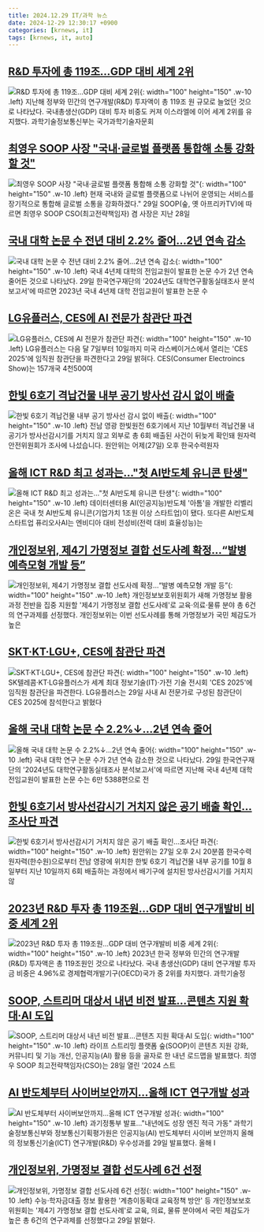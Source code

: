 ```yaml
---
title: 2024.12.29 IT/과학 뉴스
date: 2024-12-29 12:30:17 +0900
categories: [krnews, it]
tags: [krnews, it, auto]
---
```

## [R&D 투자에 총 119조…GDP 대비 세계 2위](https://n.news.naver.com/mnews/article/011/0004433293)

![R&D 투자에 총 119조…GDP 대비 세계 2위](https://mimgnews.pstatic.net/image/origin/011/2024/12/29/4433293.jpg?type=nf220_150){: width="100" height="150" .w-10 .left}
지난해 정부와 민간의 연구개발(R&D) 투자액이 총 119조 원 규모로 늘었던 것으로 나타났다. 국내총생산(GDP) 대비 투자 비중도 커져 이스라엘에 이어 세계 2위를 유지했다. 과학기술정보통신부는 국가과학기술자문회

## [최영우 SOOP 사장 "국내·글로벌 플랫폼 통합해 소통 강화할 것"](https://n.news.naver.com/mnews/article/008/0005134304)

![최영우 SOOP 사장 "국내·글로벌 플랫폼 통합해 소통 강화할 것"](https://mimgnews.pstatic.net/image/origin/008/2024/12/29/5134304.jpg?type=nf220_150){: width="100" height="150" .w-10 .left}
현재 국내와 글로벌 플랫폼으로 나뉘어 운영되는 서비스를 장기적으로 통합해 글로벌 소통을 강화하겠다." 29일 SOOP(숲, 옛 아프리카TV)에 따르면 최영우 SOOP CSO(최고전략책임자) 겸 사장은 지난 28일

## [국내 대학 논문 수 전년 대비 2.2% 줄어…2년 연속 감소](https://n.news.naver.com/mnews/article/001/0015130007)

![국내 대학 논문 수 전년 대비 2.2% 줄어…2년 연속 감소](https://mimgnews.pstatic.net/image/origin/001/2024/12/29/15130007.jpg?type=nf220_150){: width="100" height="150" .w-10 .left}
국내 4년제 대학의 전임교원이 발표한 논문 수가 2년 연속 줄어든 것으로 나타났다. 29일 한국연구재단의 '2024년도 대학연구활동실태조사 분석보고서'에 따르면 2023년 국내 4년제 대학 전임교원이 발표한 논문 수

## [LG유플러스, CES에 AI 전문가 참관단 파견](https://n.news.naver.com/mnews/article/001/0015130133)

![LG유플러스, CES에 AI 전문가 참관단 파견](https://mimgnews.pstatic.net/image/origin/001/2024/12/29/15130133.jpg?type=nf220_150){: width="100" height="150" .w-10 .left}
LG유플러스는 다음 달 7일부터 10일까지 미국 라스베이거스에서 열리는 'CES 2025'에 임직원 참관단을 파견한다고 29일 밝혀다. CES(Consumer Electroincs Show)는 157개국 4천500여

## [한빛 6호기 격납건물 내부 공기 방사선 감시 없이 배출](https://n.news.naver.com/mnews/article/422/0000701144)

![한빛 6호기 격납건물 내부 공기 방사선 감시 없이 배출](https://mimgnews.pstatic.net/image/origin/422/2024/12/28/701144.jpg?type=nf220_150){: width="100" height="150" .w-10 .left}
전남 영광 한빛원전 6호기에서 지난 10월부터 격납건물 내 공기가 방사선감시기를 거치지 않고 외부로 총 6회 배출된 사건이 뒤늦게 확인돼 원자력안전위원회가 조사에 나섰습니다. 원안위는 어제(27일) 오후 한국수력원자

## [올해 ICT R&D 최고 성과는…"첫 AI반도체 유니콘 탄생"](https://n.news.naver.com/mnews/article/008/0005134395)

![올해 ICT R&D 최고 성과는…"첫 AI반도체 유니콘 탄생"](https://mimgnews.pstatic.net/image/origin/008/2024/12/29/5134395.jpg?type=nf220_150){: width="100" height="150" .w-10 .left}
데이터센터용 AI(인공지능)반도체 '아톰'을 개발한 리벨리온은 국내 첫 AI반도체 유니콘(기업가치 1조원 이상 스타트업)이 됐다. 또다른 AI반도체 스타트업 퓨리오사AI는 엔비디아 대비 전성비(전력 대비 효율성능)는

## [개인정보위, 제4기 가명정보 결합 선도사례 확정…“발병 예측모형 개발 등”](https://n.news.naver.com/mnews/article/030/0003271792)

![개인정보위, 제4기 가명정보 결합 선도사례 확정…“발병 예측모형 개발 등”](https://mimgnews.pstatic.net/image/origin/030/2024/12/29/3271792.jpg?type=nf220_150){: width="100" height="150" .w-10 .left}
개인정보보호위원회가 새해 가명정보 활용과정 전반을 집중 지원할 '제4기 가명정보 결합 선도사례'로 교육·의료·물류 분야 총 6건의 연구과제를 선정했다. 개인정보위는 이번 선도사례를 통해 가명정보가 국민 체감도가 높은

## [SKT·KT·LGU+, CES에 참관단 파견](https://n.news.naver.com/mnews/article/030/0003271748)

![SKT·KT·LGU+, CES에 참관단 파견](https://mimgnews.pstatic.net/image/origin/030/2024/12/29/3271748.jpg?type=nf220_150){: width="100" height="150" .w-10 .left}
SK텔레콤·KT·LG유플러스가 세계 최대 정보기술(IT)·가전 기술 전시회 'CES 2025'에 임직원 참관단을 파견한다. LG유플러스는 29일 사내 AI 전문가로 구성된 참관단이 CES 2025에 참석한다고 밝혔다

## [올해 국내 대학 논문 수 2.2%↓…2년 연속 줄어](https://n.news.naver.com/mnews/article/079/0003975412)

![올해 국내 대학 논문 수 2.2%↓…2년 연속 줄어](https://mimgnews.pstatic.net/image/origin/079/2024/12/29/3975412.jpg?type=nf220_150){: width="100" height="150" .w-10 .left}
국내 대학 연구 논문 수가 2년 연속 감소한 것으로 나타났다. 29일 한국연구재단의 '2024년도 대학연구활동실태조사 분석보고서'에 따르면 지난해 국내 4년제 대학 전임교원이 발표한 논문 수는 6만 5388편으로 전

## [한빛 6호기서 방사선감시기 거치지 않은 공기 배출 확인…조사단 파견](https://n.news.naver.com/mnews/article/366/0001043371)

![한빛 6호기서 방사선감시기 거치지 않은 공기 배출 확인…조사단 파견](https://mimgnews.pstatic.net/image/origin/366/2024/12/29/1043371.jpg?type=nf220_150){: width="100" height="150" .w-10 .left}
원안위는 27일 오후 2시 20분쯤 한국수력원자력(한수원)으로부터 전남 영광에 위치한 한빛 6호기 격납건물 내부 공기를 10월 8일부터 지난 10일까지 6회 배출하는 과정에서 배기구에 설치된 방사선감시기를 거치지 않

## [2023년 R&D 투자 총 119조원…GDP 대비 연구개발비 비중 세계 2위](https://n.news.naver.com/mnews/article/584/0000030226)

![2023년 R&D 투자 총 119조원…GDP 대비 연구개발비 비중 세계 2위](https://mimgnews.pstatic.net/image/origin/584/2024/12/29/30226.jpg?type=nf220_150){: width="100" height="150" .w-10 .left}
2023년 한국 정부와 민간의 연구개발(R&D) 투자액은 총 119조원인 것으로 나타났다. 국내 총생산(GDP) 대비 연구개발 투자금 비중은 4.96%로 경제협력개발기구(OECD)국가 중 2위를 차지했다. 과학기술정

## [SOOP, 스트리머 대상서 내년 비전 발표…콘텐츠 지원 확대·AI 도입](https://n.news.naver.com/mnews/article/277/0005524676)

![SOOP, 스트리머 대상서 내년 비전 발표…콘텐츠 지원 확대·AI 도입](https://mimgnews.pstatic.net/image/origin/277/2024/12/28/5524676.jpg?type=nf220_150){: width="100" height="150" .w-10 .left}
라이프 스트리밍 플랫폼 숲(SOOP)이 콘텐츠 지원 강화, 커뮤니티 및 기능 개선, 인공지능(AI) 활용 등을 골자로 한 내년 로드맵을 발표했다. 최영우 SOOP 최고전략책임자(CSO)는 28일 열린 '2024 스트

## [AI 반도체부터 사이버보안까지…올해 ICT 연구개발 성과](https://n.news.naver.com/mnews/article/001/0015130420)

![AI 반도체부터 사이버보안까지…올해 ICT 연구개발 성과](https://mimgnews.pstatic.net/image/origin/001/2024/12/29/15130420.jpg?type=nf220_150){: width="100" height="150" .w-10 .left}
과기정통부 발표…"내년에도 성장 엔진 적극 가동" 과학기술정보통신부와 정보통신기획평가원은 인공지능(AI) 반도체부터 사이버 보안까지 올해의 정보통신기술(ICT) 연구개발(R&D) 우수성과를 29일 발표했다. 올해 I

## [개인정보위, 가명정보 결합 선도사례 6건 선정](https://n.news.naver.com/mnews/article/001/0015130416)

![개인정보위, 가명정보 결합 선도사례 6건 선정](https://mimgnews.pstatic.net/image/origin/001/2024/12/29/15130416.jpg?type=nf220_150){: width="100" height="150" .w-10 .left}
수능·학자금대출 정보 활용한 '계층이동확대 교육정책 방안' 등 개인정보보호위원회는 '제4기 가명정보 결합 선도사례'로 교육, 의료, 물류 분야에서 국민 체감도가 높은 총 6건의 연구과제를 선정했다고 29일 밝혔다.


